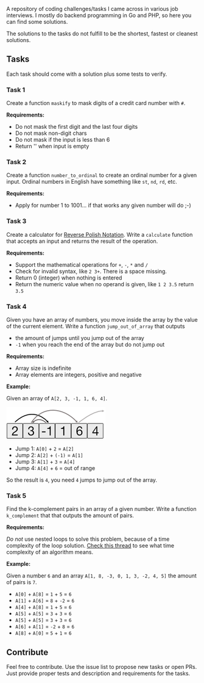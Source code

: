 A repository of coding challenges/tasks I came across in various job interviews.
I mostly do backend programming in Go and PHP, so here you can find some solutions.

The solutions to the tasks do not fulfill to be the shortest, fastest or cleanest solutions.

## Tasks

Each task should come with a solution plus some tests to verify.

### Task 1

Create a function `maskify` to mask digits of a credit card number with `#`.

**Requirements:**
* Do not mask the first digit and the last four digits
* Do not mask non-digit chars
* Do not mask if the input is less than 6
* Return '' when input is empty

### Task 2

Create a function `number_to_ordinal` to create an ordinal number for a given input.
Ordinal numbers in English have something like `st`, `nd`, `rd`, etc.

**Requirements:**
* Apply for number 1 to 1001... if that works any given number will do ;-)

### Task 3

Create a calculator for [Reverse Polish Notation](https://en.wikipedia.org/wiki/Reverse_Polish_notation).
Write a `calculate` function that accepts an input and returns the result of the operation.

**Requirements:**
* Support the mathematical operations for `+`, `-`, `*` and `/`
* Check for invalid syntax, like `2 3+`. There is a space missing.
* Return 0 (integer) when nothing is entered
* Return the numeric value when no operand is given, like `1 2 3.5` return `3.5`

### Task 4

Given you have an array of numbers, you move inside the array by the value of the current element.
Write a function `jump_out_of_array` that outputs

* the amount of jumps until you jump out of the array
* `-1` when you reach the end of the array but do not jump out

**Requirements:**
* Array size is indefinite
* Array elements are integers, positive and negative

**Example:**

Given an array of `A[2, 3, -1, 1, 6, 4]`.

![](./docs/t4/task4.png)

* Jump 1: `A[0]` + `2` = `A[2]`
* Jump 2: `A[2]` + `(-1)` = `A[1]`
* Jump 3: `A[1]` + `3` = `A[4]`
* Jump 4: `A[4]` + `6` = out of range

So the result is `4`, you need `4` jumps to jump out of the array.

### Task 5

Find the k-complement pairs in an array of a given number. Write a function `k_complement` that that outputs the amount
of pairs.

**Requirements:**

_Do not_ use nested loops to solve this problem, because of a time complexity of the loop solution.
[Check this thread](https://stackoverflow.com/questions/11032015/how-to-find-time-complexity-of-an-algorithm) to see what time complexity of an algorithm means.


**Example:**

Given a number `6` and an array `A[1, 8, -3, 0, 1, 3, -2, 4, 5]` the amount of pairs is `7`.

* `A[0]` + `A[8]` = `1` + `5` = `6`
* `A[1]` + `A[6]` = `8` + `-2` = `6`
* `A[4]` + `A[8]` = `1` + `5` = `6`
* `A[5]` + `A[5]` = `3` + `3` = `6`
* `A[5]` + `A[5]` = `3` + `3` = `6`
* `A[6]` + `A[1]` = `-2` + `8` = `6`
* `A[8]` + `A[0]` = `5` + `1` = `6`

## Contribute

Feel free to contribute. Use the issue list to propose new tasks or open PRs. Just provide proper tests 
and description and requirements for the tasks.
